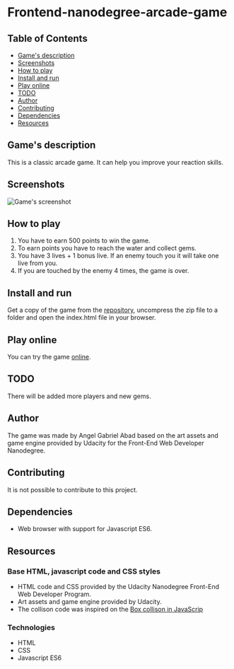 # Frontend-nanodegree-arcade-game

## Table of Contents

* [Game's description](#games-description)
* [Screenshots](#screenshots)
* [How to play](#how-to-play)
* [Install and run](#install-and-run)
* [Play online](#play-online)
* [TODO](#todo)
* [Author](#author)
* [Contributing](#contributing)
* [Dependencies](#dependencies)
* [Resources](#resources)

## Game's description

This is a classic arcade game. It can help you improve your reaction skills.


## Screenshots

![Game's screenshot](https://angelabadgomez.github.io/frontend-nanodegree-arcade-game/images/screenshot.jpg "Game's screenshot")


## How to play

1. You have to earn 500 points to win the game.
2. To earn points you have to reach the water and collect gems.
3. You have 3 lives + 1 bonus live. If an enemy touch you it will take one live from you.
4. If you are touched by the enemy 4 times, the game is over.


## Install and run

Get a copy of the game from the  [repository](https://github.com/angelabadgomez/frontend-nanodegree-arcade-game), uncompress the zip file to a folder and open the index.html file in your browser.


## Play online

You can try the game [online](https://angelabadgomez.github.io/frontend-nanodegree-arcade-game/).


## TODO

There will be added more players and new gems.


## Author

The game was made by Angel Gabriel Abad based on the art assets and game engine provided by Udacity for the Front-End Web Developer Nanodegree.


## Contributing

It is not possible to contribute to this project.


## Dependencies

* Web browser with support for Javascript ES6.


## Resources

### Base HTML, javascript code and CSS styles
* HTML code and CSS provided by the Udacity Nanodegree Front-End Web Developer Program.
* Art assets and game engine provided by Udacity.
* The collison code was inspired on the [Box collison in JavaScrip](https://javascript.wekeepcoding.com/article/11446068/Box+collison+in+JavaScript)

### Technologies

* HTML
* CSS
* Javascript ES6

